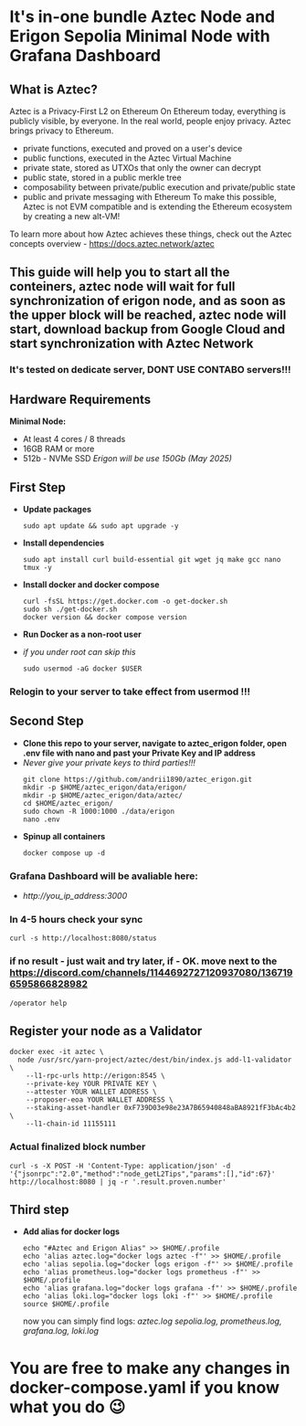 # It's in-one bundle Aztec Node and Erigon Sepolia Minimal Node with Grafana Dashboard
## What is Aztec?
Aztec is a Privacy-First L2 on Ethereum
On Ethereum today, everything is publicly visible, by everyone. In the real world, people enjoy privacy. Aztec brings privacy to Ethereum.

- private functions, executed and proved on a user's device
- public functions, executed in the Aztec Virtual Machine
- private state, stored as UTXOs that only the owner can decrypt
- public state, stored in a public merkle tree
- composability between private/public execution and private/public state
- public and private messaging with Ethereum
To make this possible, Aztec is not EVM compatible and is extending the Ethereum ecosystem by creating a new alt-VM!

To learn more about how Aztec achieves these things, check out the Aztec concepts overview - https://docs.aztec.network/aztec

## This guide will help you to start all the conteiners, aztec node will wait for full synchronization of erigon node, and as soon as the upper block will be reached, aztec node will start, download backup from Google Cloud and start synchronization with Aztec Network


### It's tested on dedicate server, DONT USE CONTABO servers!!!

## Hardware Requirements

**Minimal Node:**
- At least 4 cores / 8 threads
- 16GB RAM or more
- 512b - NVMe SSD   *Erigon will be use 150Gb (May 2025)*

## First Step
- **Update packages**
    ```
    sudo apt update && sudo apt upgrade -y
    ```
- **Install dependencies**
     ```
     sudo apt install curl build-essential git wget jq make gcc nano tmux -y
     ```
- **Install docker and docker compose**
    ```
    curl -fsSL https://get.docker.com -o get-docker.sh
    sudo sh ./get-docker.sh
    docker version && docker compose version
    ```

- **Run Docker as a non-root user**
- *if you under root can skip this*
    ```
    sudo usermod -aG docker $USER
    ```

### Relogin to your server to take effect from usermod !!!

## Second Step 
- **Clone this repo to your server, navigate to aztec_erigon folder, open .env file with nano and past your Private Key and IP address**
- 
  *Never give your private keys to third parties!!!*
    ```
    git clone https://github.com/andrii1890/aztec_erigon.git
    mkdir -p $HOME/aztec_erigon/data/erigon/
    mkdir -p $HOME/aztec_erigon/data/aztec/
    cd $HOME/aztec_erigon/
    sudo chown -R 1000:1000 ./data/erigon
    nano .env
    ```
- **Spinup all containers**
    ```
    docker compose up -d
    ```
### Grafana Dashboard will be avaliable here:

- *http://you_ip_address:3000*

### In 4-5 hours check your sync
```
curl -s http://localhost:8080/status
```
### if no result - just wait and try later, if - OK. move next to the https://discord.com/channels/1144692727120937080/1367196595866828982
```
/operator help
```
## Register your node as a Validator
```
docker exec -it aztec \
  node /usr/src/yarn-project/aztec/dest/bin/index.js add-l1-validator \
    --l1-rpc-urls http://erigon:8545 \
    --private-key YOUR PRIVATE KEY \
    --attester YOUR WALLET ADDRESS \
    --proposer-eoa YOUR WALLET ADDRESS \
    --staking-asset-handler 0xF739D03e98e23A7B65940848aBA8921fF3bAc4b2 \
    --l1-chain-id 11155111
```
### Actual finalized block number
```
curl -s -X POST -H 'Content-Type: application/json' -d '{"jsonrpc":"2.0","method":"node_getL2Tips","params":[],"id":67}' http://localhost:8080 | jq -r '.result.proven.number'

```

## Third step
- **Add alias for docker logs**
    ```
    echo "#Aztec and Erigon Alias" >> $HOME/.profile
    echo 'alias aztec.log="docker logs aztec -f"' >> $HOME/.profile
    echo 'alias sepolia.log="docker logs erigon -f"' >> $HOME/.profile
    echo 'alias prometheus.log="docker logs prometheus -f"' >> $HOME/.profile
    echo 'alias grafana.log="docker logs grafana -f"' >> $HOME/.profile
    echo 'alias loki.log="docker logs loki -f"' >> $HOME/.profile
    source $HOME/.profile
    ```
    now you can simply find logs: 
    *aztec.log sepolia.log, prometheus.log, grafana.log, loki.log*
  
# You are free to make any changes in docker-compose.yaml if you know what you do 😉

